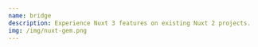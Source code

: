 ```yaml
---
name: bridge
description: Experience Nuxt 3 features on existing Nuxt 2 projects.
img: /img/nuxt-gem.png
---
```

